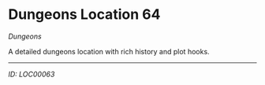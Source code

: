 # Dungeons Location 64

*Dungeons*

A detailed dungeons location with rich history and plot hooks.

---
*ID: LOC00063*